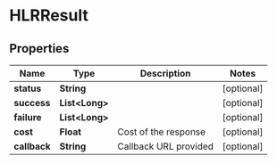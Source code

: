 
# HLRResult

## Properties
Name | Type | Description | Notes
------------ | ------------- | ------------- | -------------
**status** | **String** |  |  [optional]
**success** | **List&lt;Long&gt;** |  |  [optional]
**failure** | **List&lt;Long&gt;** |  |  [optional]
**cost** | **Float** | Cost of the response |  [optional]
**callback** | **String** | Callback URL provided |  [optional]



